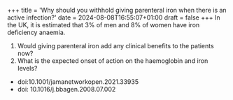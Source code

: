 +++
title = 'Why should you withhold giving parenteral iron when there is an active infection?'
date = 2024-08-08T16:55:07+01:00
draft = false
+++
In the UK, it is estimated that 3% of men and 8% of women have iron deficiency anaemia.
1. Would giving parenteral iron add any clinical benefits to the patients now?
2. What is the expected onset of action on the haemoglobin and iron levels?
- doi:10.1001/jamanetworkopen.2021.33935
- doi: 10.1016/j.bbagen.2008.07.002